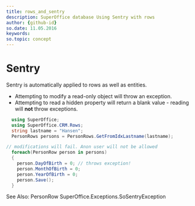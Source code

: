 ```yaml
---
title: rows_and_sentry
description: SuperOffice database Using Sentry with rows
author: {github-id}
so.date: 11.05.2016
keywords:
so.topic: concept
---
```


# Sentry

Sentry is automatically applied to rows as well as entities.

* Attempting to modify a read-only object will throw an exception.
* Attempting to read a hidden property will return a blank value - reading will **not** throw exceptions.

```csharp
  using SuperOffice;
  using SuperOffice.CRM.Rows;
  string lastname = "Hansen";
  PersonRows persons = PersonRows.GetFromIdxLastname(lastname);

// modifications will fail. Anon user will not be allowed
  foreach(PersonRow person in persons)
  {
    person.DayOfBirth = 0; // throws exception!
    person.MonthOfBirth = 0;
    person.YearOfBirth = 0;
    person.Save();
  }
```

See Also: PersonRow SuperOffice.Exceptions.SoSentryException
